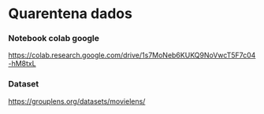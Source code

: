 # Quarentena dados

### Notebook colab google
https://colab.research.google.com/drive/1s7MoNeb6KUKQ9NoVwcT5F7c04-hM8txL


### Dataset
https://grouplens.org/datasets/movielens/